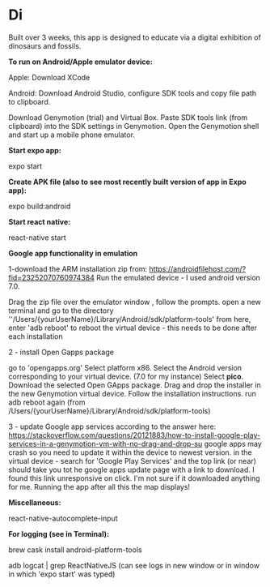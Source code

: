 # Di

Built over 3 weeks, this app is designed to educate via a digital exhibition of dinosaurs and fossils.


<b>To run on Android/Apple emulator device:</b>

Apple: Download XCode

Android: Download Android Studio, configure SDK tools and copy file path to clipboard.

Download Genymotion (trial) and Virtual Box. Paste SDK tools link (from clipboard) into the SDK settings in Genymotion. Open the Genymotion shell and start up a mobile phone emulator.


<b>Start expo app: </b>

expo start

<b>Create APK file (also to see most recently built version of app in Expo app): </b>

expo build:android

<b>Start react native:</b>

react-native start

<b>Google app functionality in emulation</b>


1-download the ARM installation zip from: https://androidfilehost.com/?fid=23252070760974384
Run the emulated device - I used android version 7.0.

Drag the zip file over the emulator window , follow the prompts.
open a new terminal and go to the directory ''/Users/{yourUserName}/Library/Android/sdk/platform-tools'
from here, enter 'adb reboot' to reboot the virtual device - this needs to be done after each installation


2 - install Open Gapps package

go to 'opengapps.org'
Select platform x86.
Select the Android version corresponding to your virtual device. (7.0 for my instance)
Select <b>pico</b>.
Download the selected Open GApps package.
Drag and drop the installer in the new Genymotion virtual device.
Follow the installation instructions.
run adb reboot again (from /Users/{yourUserName}/Library/Android/sdk/platform-tools)

3 - update Google app services
according to the answer here: https://stackoverflow.com/questions/20121883/how-to-install-google-play-services-in-a-genymotion-vm-with-no-drag-and-drop-su
google apps may crash so you need to update it within the device to newest version.
in the virtual device - search for 'Google Play Services' and the top link (or near) should take you tot he google apps update page with a link to download. I found this link unresponsive on click. I'm not sure if it downloaded anything for me.
Running the app after all this the map displays!

<b>Miscellaneous:</b>

react-native-autocomplete-input

<b>For logging (see in Terminal):</b>

brew cask install android-platform-tools

adb logcat | grep ReactNativeJS (can see logs in new window or in window in which 'expo start' was typed)

